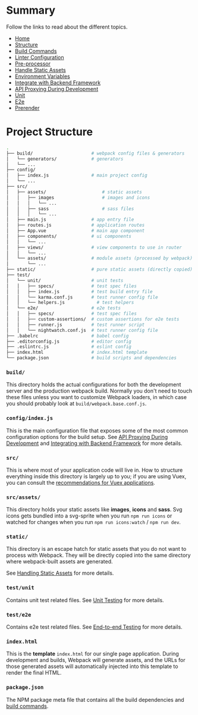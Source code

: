 # Summary
Follow the links to read about the different topics.

- [Home](https://github.com/MaxHill/vue-starter/tree/master/docs)
- [Structure](https://github.com/MaxHill/vue-starter/tree/master/docs/structure.md)
- [Build Commands](https://github.com/MaxHill/vue-starter/tree/master/docs/commands.md)
- [Linter Configuration](https://github.com/MaxHill/vue-starter/tree/master/docs/linter.md)
- [Pre-processor](https://github.com/MaxHill/vue-starter/tree/master/docs/pre-processor.md)
- [Handle Static Assets](https://github.com/MaxHill/vue-starter/tree/master/docs/static.md)
- [Environment Variables](https://github.com/MaxHill/vue-starter/tree/master/docs/env.md)
- [Integrate with Backend Framework](https://github.com/MaxHill/vue-starter/tree/master/docs/backend.md)
- [API Proxying During Development](https://github.com/MaxHill/vue-starter/tree/master/docs/proxy.md)
- [Unit](https://github.com/MaxHill/vue-starter/tree/master/docs/unit.md)
- [E2e](https://github.com/MaxHill/vue-starter/tree/master/docs/e2e.md)
- [Prerender](https://github.com/MaxHill/vue-starter/tree/master/docs/prerender.md)


# Project Structure

``` bash
.
├── build/                      # webpack config files & generators
│   └── generators/             # generators
│   └── ...
├── config/                     
│   ├── index.js                # main project config
│   └── ...
├── src/
│   ├── assets/                     # static assets
│   │   ├── images                  # images and icons
│   │   │   └── ...
│   │   ├── sass                    # sass files
│   │   │   └── ...
│   ├── main.js                 # app entry file
│   ├── routes.js               # application routes
│   ├── App.vue                 # main app component
│   ├── components/             # ui components
│   │   └── ...
│   ├── views/                  # view components to use in router
│   │   └── ...
│   └── assets/                 # module assets (processed by webpack)
│       └── ...
├── static/                     # pure static assets (directly copied)
├── test/
│   └── unit/                   # unit tests
│   │   ├── specs/              # test spec files
│   │   ├── index.js            # test build entry file
│   │   └── karma.conf.js       # test runner config file
│   │   └── helpers.js       	  # test helpers
│   └── e2e/                    # e2e tests
│   │   ├── specs/              # test spec files
│   │   ├── custom-assertions/  # custom assertions for e2e tests
│   │   ├── runner.js           # test runner script
│   │   └── nightwatch.conf.js  # test runner config file
├── .babelrc                    # babel config
├── .editorconfig.js            # editor config
├── .eslintrc.js                # eslint config
├── index.html                  # index.html template
└── package.json                # build scripts and dependencies
```
 

### `build/`

This directory holds the actual configurations for both the development server and the production webpack build. Normally you don't need to touch these files unless you want to customize Webpack loaders, in which case you should probably look at `build/webpack.base.conf.js`.

### `config/index.js`

This is the main configuration file that exposes some of the most common configuration options for the build setup. See [API Proxying During Development](https://github.com/MaxHill/vue-starter/tree/master/docs/proxy.md) and [Integrating with Backend Framework](backend.md) for more details.

### `src/`

This is where most of your application code will live in. How to structure everything inside this directory is largely up to you; if you are using Vuex, you can consult the [recommendations for Vuex applications](http://vuex.vuejs.org/en/structure.html).

### `src/assets/`

This directory holds your static assets like **images**, **icons** and **sass**. Svg icons gets bundled into a svg-sprite when you run `npm run icons` or watched for changes when you run `npm run icons:watch` / `npm run dev`.

### `static/`

This directory is an escape hatch for static assets that you do not want to process with Webpack. They will be directly copied into the same directory where webpack-built assets are generated.

See [Handling Static Assets](https://github.com/MaxHill/vue-starter/tree/master/docs/static.md) for more details.

### `test/unit`

Contains unit test related files. See [Unit Testing](https://github.com/MaxHill/vue-starter/tree/master/docs/unit.md) for more details.

### `test/e2e`

Contains e2e test related files. See [End-to-end Testing](https://github.com/MaxHill/vue-starter/tree/master/docs/e2e.md) for more details.

### `index.html`

This is the **template** `index.html` for our single page application. During development and builds, Webpack will generate assets, and the URLs for those generated assets will automatically injected into this template to render the final HTML.

### `package.json`

The NPM package meta file that contains all the build dependencies and [build commands](https://github.com/MaxHill/vue-starter/tree/master/docs/commands.md).
